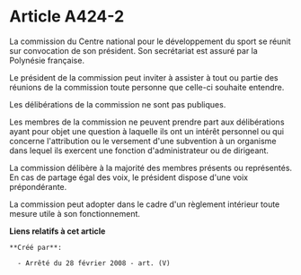 # Article A424-2

La commission du Centre national pour le développement du sport se réunit sur convocation de son président. Son secrétariat
est assuré par la Polynésie française.

Le président de la commission peut inviter à assister à tout ou partie des réunions de la commission toute personne que
celle-ci souhaite entendre.

Les délibérations de la commission ne sont pas publiques.

Les membres de la commission ne peuvent prendre part aux délibérations ayant pour objet une question à laquelle ils ont un
intérêt personnel ou qui concerne l'attribution ou le versement d'une subvention à un organisme dans lequel ils exercent une
fonction d'administrateur ou de dirigeant.

La commission délibère à la majorité des membres présents ou représentés. En cas de partage égal des voix, le président
dispose d'une voix prépondérante.

La commission peut adopter dans le cadre d'un règlement intérieur toute mesure utile à son fonctionnement.

**Liens relatifs à cet article**

	**Créé par**:

	  - Arrêté du 28 février 2008 - art. (V)
